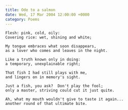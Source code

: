 ```yaml
---
title: Ode to a salmon
date: Wed, 17 Mar 2004 12:00:00 +0000
category: Poems
---
```


    Flesh: pink, cold, oily:  
    Covering rice: wet, shining and white;

    My tongue embraces what soon disappears,  
    as a lover who comes and leaves in the night.

    Like a truth known only in doing:  
    a temporary, unexplainable right;

    That fish I had still plays with me,  
    and lingers on in memory's sight.

    Just a fish, you ask?  Don't play the fool;  
    only a master, striving could cut it just quite.

    Ah, what my mouth wouldn't give to taste it again...  
    another round of that ultimate bite.


